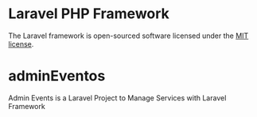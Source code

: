 # Laravel PHP Framework

The Laravel framework is open-sourced software licensed under the [MIT license](http://opensource.org/licenses/MIT).
# adminEventos

Admin Events is a Laravel Project to Manage Services with Laravel Framework


